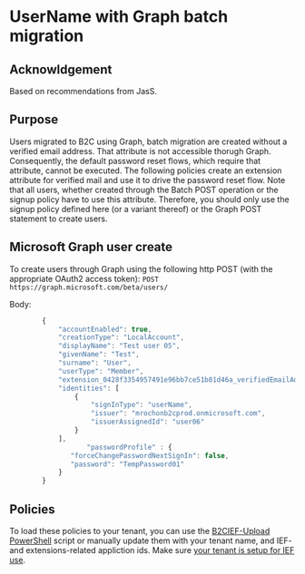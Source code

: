 # UserName with Graph batch migration

## Acknowldgement

Based on recommendations from JasS.

## Purpose

Users migrated to B2C using Graph, batch migration are created without a verified email address.
That attribute is not accessible thorugh Graph. Consequently, the default password reset flows, which require that attribute, cannot be executed. The following policies create an extension attribute for verified mail and use it to drive the password reset flow. Note that all users,
whether created through the Batch POST operation or the signup policy have to use this attribute.
Therefore, you should only use the signup policy defined here (or a variant thereof) or the Graph POST statement to create users.

## Microsoft Graph user create

To create users through Graph using the following http POST (with the appropriate OAuth2 access token): `POST https://graph.microsoft.com/beta/users/`

Body:

```javascript
        {
            "accountEnabled": true,
            "creationType": "LocalAccount",
            "displayName": "Test user 05",
            "givenName": "Test",
            "surname": "User",
            "userType": "Member",
            "extension_0428f3354957491e96bb7ce51b81d46a_verifiedEmailAddress": "sailingrock@live.com",
            "identities": [
                {
                    "signInType": "userName",
                    "issuer": "mrochonb2cprod.onmicrosoft.com",
                    "issuerAssignedId": "user06"
                }
            ],
                   "passwordProfile" : {
               "forceChangePasswordNextSignIn": false,
               "password": "TempPassword01"
            }
        }
```

## Policies

To load these policies to your tenant, you can use the [B2CIEF-Upload PowerShell](https://github.com/mrochon/b2cief-upload) script or manually update them with your tenant name, and IEF- and extensions-related appliction ids. Make sure [your tenant is setup for
IEF use](https://b2ciefsetup.azurewebsites.net/).
